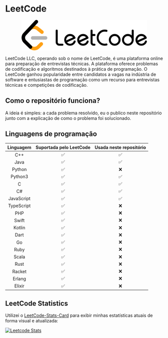 # LeetCode
<p align="center">
  <img src="media/LeetCode_Logo_black_with_text.png" alt="LeetCode Logo" width="400">
</p>

LeetCode LLC, operando sob o nome de LeetCode, é uma plataforma online para preparação de entrevistas técnicas. A plataforma oferece problemas de codificação e algoritmos destinados à prática de programação. O LeetCode ganhou popularidade entre candidatos a vagas na indústria de software e entusiastas de programação como um recurso para entrevistas técnicas e competições de codificação.

## Como o repositório funciona?
A ideia é simples: a cada problema resolvido, eu o publico neste repositório junto com a explicação de como o problema foi solucionado.

## Linguagens de programação
| Linguagem        | Suportada pelo LeetCode | Usada neste repositório |
|:----------------:|:-----------------------:|:-----------------------:|
| C++              | ✅                      | ✅                      |
| Java             | ✅                      | ✅                      |
| Python           | ✅                      | ❌                      |
| Python3          | ✅                      | ✅                      |
| C                | ✅                      | ✅                      |
| C#               | ✅                      | ✅                      |
| JavaScript       | ✅                      | ✅                      |
| TypeScript       | ✅                      | ❌                      |
| PHP              | ✅                      | ❌                      |
| Swift            | ✅                      | ❌                      |
| Kotlin           | ✅                      | ❌                      |
| Dart             | ✅                      | ❌                      |
| Go               | ✅                      | ❌                      |
| Ruby             | ✅                      | ❌                      |
| Scala            | ✅                      | ❌                      |
| Rust             | ✅                      | ❌                      |
| Racket           | ✅                      | ❌                      |
| Erlang           | ✅                      | ❌                      |
| Elixir           | ✅                      | ❌                      |


## LeetCode Statistics
Utilizei o [LeetCode-Stats-Card](https://github.com/JacobLinCool/LeetCode-Stats-Card) para exibir minhas estatísticas atuais de forma visual e atualizada:

[![Leetcode Stats](https://leetcard.jacoblin.cool/FelipeVandevelde)](https://leetcode.com/FelipeVandevelde)